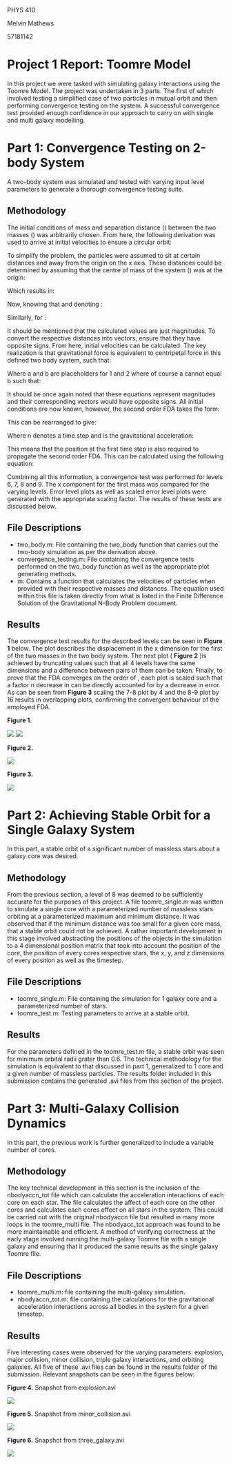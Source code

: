 PHYS 410

Melvin Mathews

57181142

# Project 1 Report: Toomre Model

In this project we were tasked with simulating galaxy interactions using the Toomre Model. The project was undertaken in 3 parts. The first of which involved testing a simplified case of two particles in mutual orbit and then performing convergence testing on the system. A successful convergence test provided enough confidence in our approach to carry on with single and multi galaxy modelling.

# Part 1: Convergence Testing on 2-body System

A two-body system was simulated and tested with varying input level parameters to generate a thorough convergence testing suite.

## Methodology

The initial conditions of mass and separation distance () between the two masses () was arbitrarily chosen. From here, the following derivation was used to arrive at initial velocities to ensure a circular orbit:

To simplify the problem, the particles were assumed to sit at certain distances and away from the origin on the x axis. These distances could be determined by assuming that the centre of mass of the system () was at the origin:

Which results in:

Now, knowing that and denoting :

Similarly, for :

It should be mentioned that the calculated values are just magnitudes. To convert the respective distances into vectors, ensure that they have opposite signs. From here, initial velocities can be calculated. The key realization is that gravitational force is equivalent to centripetal force in this defined two body system, such that:

Where a and b are placeholders for 1 and 2 where of course a cannot equal b such that:

It should be once again noted that these equations represent magnitudes and their corresponding vectors would have opposite signs. All initial conditions are now known, however, the second order FDA takes the form:

This can be rearranged to give:

Where n denotes a time step and is the gravitational acceleration:

This means that the position at the first time step is also required to propagate the second order FDA. This can be calculated using the following equation:

Combining all this information, a convergence test was performed for levels 6, 7, 8 and 9. The x component for the first mass was compared for the varying levels. Error level plots as well as scaled error level plots were generated with the appropriate scaling factor. The results of these tests are discussed below.

## File Descriptions

- two\_body.m: File containing the two\_body function that carries out the two-body simulation as per the derivation above.
- convergence\_testing.m: File containing the convergence tests performed on the two\_body function as well as the appropriate plot generating methods.
- m: Contains a function that calculates the velocities of particles when provided with their respective masses and distances. The equation used within this file is taken directly from what is listed in the Finite Difference Solution of the Gravitational N-Body Problem document.

## Results

The convergence test results for the described levels can be seen in **Figure 1** below. The plot describes the displacement in the x dimension for the first of the two masses in the two body system. The next plot ( **Figure 2** )is achieved by truncating values such that all 4 levels have the same dimensions and a difference between pairs of them can be taken. Finally, to prove that the FDA converges on the order of , each plot is scaled such that a factor n decrease in can be directly accounted for by a decrease in error. As can be seen from **Figure 3** scaling the 7-8 plot by 4 and the 8-9 plot by 16 results in overlapping plots, confirming the convergent behaviour of the employed FDA.

**Figure 1.**

![](RackMultipart20201123-4-13km8e5_html_52da3dfa218d1775.jpg) ![](RackMultipart20201123-4-13km8e5_html_c6a7166a1bbe743f.jpg)

**Figure 2.**

![](RackMultipart20201123-4-13km8e5_html_25db40576d62131.jpg)

**Figure 3.**

![](RackMultipart20201123-4-13km8e5_html_a92930351ffb2c14.jpg)

# Part 2: Achieving Stable Orbit for a Single Galaxy System

In this part, a stable orbit of a significant number of massless stars about a galaxy core was desired.

## Methodology

From the previous section, a level of 8 was deemed to be sufficiently accurate for the purposes of this project. A file toomre\_single.m was written to simulate a single core with a parameterized number of massless stars orbiting at a parameterized maximum and minimum distance. It was observed that if the minimum distance was too small for a given core mass, that a stable orbit could not be achieved. A rather important development in this stage involved abstracting the positions of the objects in the simulation to a 4 dimensional position matrix that took into account the position of the core, the position of every cores respective stars, the x, y, and z dimensions of every position as well as the timestep.

## File Descriptions

- toomre\_single.m: File containing the simulation for 1 galaxy core and a parameterized number of stars.
- toomre\_test.m: Testing parameters to arrive at a stable orbit.

## Results

For the parameters defined in the toomre\_test.m file, a stable orbit was seen for minimum orbital radii grater than 0.6. The technical methodology for the simulation is equivalent to that discussed in part 1, generalized to 1 core and a given number of massless particles. The results folder included in this submission contains the generated .avi files from this section of the project.

# Part 3: Multi-Galaxy Collision Dynamics

In this part, the previous work is further generalized to include a variable number of cores.

## Methodology

The key technical development in this section is the inclusion of the nbodyaccn\_tot file which can calculate the acceleration interactions of each core on each star. The file calculates the affect of each core on the other cores and calculates each cores effect on all stars in the system. This could be carried out with the original nbodyaccn file but resulted in many more loops in the toomre\_multi file. The nbodyacc\_tot approach was found to be more maintainable and efficient. A method of verifying correctness at the early stage involved running the multi-galaxy Toomre file with a single galaxy and ensuring that it produced the same results as the single galaxy Toomre file.

## File Descriptions

- toomre\_multi.m: file containing the multi-galaxy simulation.
- nbodyaccn\_tot.m: file containing the calculations for the gravitational acceleration interactions across all bodies in the system for a given timestep.

## Results

Five interesting cases were observed for the varying parameters: explosion, major collision, minor collision, triple galaxy interactions, and orbiting galaxies. All five of these .avi files can be found in the results folder of the submission. Relevant snapshots can be seen in the figures below:

**Figure 4.** Snapshot from explosion.avi

![](RackMultipart20201123-4-13km8e5_html_35aeffb7d4eff3a6.png)

**Figure 5.** Snapshot from minor\_collision.avi

![](RackMultipart20201123-4-13km8e5_html_d953820f4d052170.png)

**Figure 6.** Snapshot from three\_galaxy.avi

![](RackMultipart20201123-4-13km8e5_html_485e9b5277c2ed26.png)
